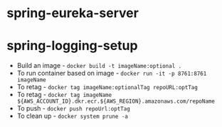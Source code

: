 # spring-eureka-server
# spring-logging-setup
* Build an image - `docker build -t imageName:optional .`
* To run container based on image - `docker run -it -p 8761:8761 imageName`
* To retag - `docker tag imageName:optionalTag repoURL:optTag`
* To retag - `docker tag imageName ${AWS_ACCOUNT_ID}.dkr.ecr.${AWS_REGION}.amazonaws.com/repoName`
* To push - `docker push repoUrl:optTag`
* To clean up - `docker system prune -a`

